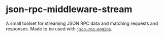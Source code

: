 # json-rpc-middleware-stream

A small toolset for streaming JSON RPC data and matching requests and responses. Made to be used with [`json-rpc-engine`](https://npmjs.com/package/json-rpc-engine).
